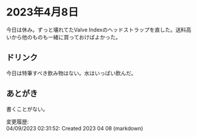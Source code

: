 # 2023年4月8日

今日は休み。ずっと壊れてたValve Indexのヘッドストラップを直した。送料高いから他のものも一緒に買っておけばよかった。

## ドリンク

今日は特筆すべき飲み物はない。水はいっぱい飲んだ。

## あとがき

書くことがない。

変更履歴:  
04/09/2023 02:31:52: Created 2023 04 08 (markdown)  
